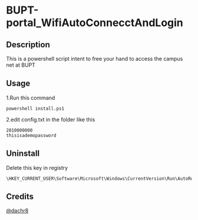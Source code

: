 # BUPT-portal_WifiAutoConnecctAndLogin

## Description
This is a powershell script intent to free your hand to access the campus net at BUPT  

## Usage
1.Run this command
```
powershell install.ps1
```
2.edit config.txt in the folder like this
```
2010000000
thisisademopassword
```

## Uninstall
Delete this key in registry
```
\HKEY_CURRENT_USER\Software\Microsoft\Windows\CurrentVersion\Run\AutoRunWifi
```

## Credits
[@dachr8](https://github.com/dachr8)
